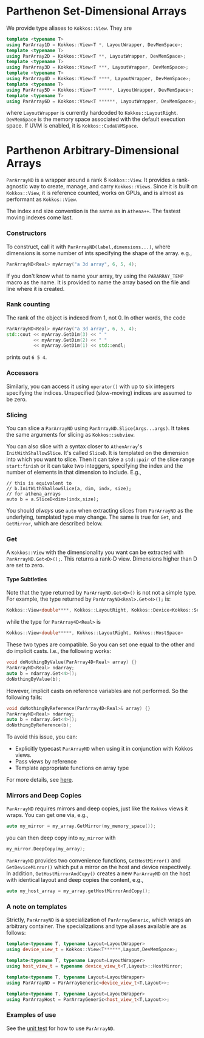 # Parthenon Set-Dimensional Arrays

We provide type aliases to `Kokkos::View`. They are

```C++
template <typename T>
using ParArray1D = Kokkos::View<T *, LayoutWrapper, DevMemSpace>;
template <typename T>
using ParArray2D = Kokkos::View<T **, LayoutWrapper, DevMemSpace>;
template <typename T>
using ParArray3D = Kokkos::View<T ***, LayoutWrapper, DevMemSpace>;
template <typename T>
using ParArray4D = Kokkos::View<T ****, LayoutWrapper, DevMemSpace>;
template <typename T>
using ParArray5D = Kokkos::View<T *****, LayoutWrapper, DevMemSpace>;
template <typename T>
using ParArray6D = Kokkos::View<T ******, LayoutWrapper, DevMemSpace>;
```
where `LayoutWrapper` is currently hardcoded to `Kokkos::LayoutRight`.
`DevMemSpace` is the memory space associated with the default execution space.
If UVM is enabled, it is `Kokkos::CudaUVMSpace`.

# Parthenon Arbitrary-Dimensional Arrays

`ParArrayND` is a wrapper around a rank 6 `Kokkos::View`. It provides
a rank-agnostic way to create, manage, and carry
`Kokkos::Views`. Since it is built on `Kokkos::View`, it is reference
counted, works on GPUs, and is almost as performant as `Kokkos::View`.

The index and size convention is the same as in `Athena++`. The
fastest moving indexes come last.

### Constructors

To construct, call it with `ParArrayND(label,dimensions...)`, where
dimensions is some number of ints specifying the shape of the
array. e.g.,
```C++
ParArrayND<Real> myArray("a 3d array", 6, 5, 4);
```

If you don't know what to name your array, try using the
`PARARRAY_TEMP` macro as the name. It is provided to name the array
based on the file and line where it is created.

### Rank counting

The rank of the object is indexed from 1, not 0. In other words, the
code
```C++
ParArrayND<Real> myArray("a 3d array", 6, 5, 4);
std::cout << myArray.GetDim(3) << " "
          << myArray.GetDim(2) << " "
          << myArray.GetDim(1) << std::endl;
```
prints out `6 5 4`.

### Accessors

Similarly, you can access it using `operator()` with up to six
integers specifying the indices. Unspecified (slow-moving) indices are
assumed to be zero.

### Slicing

You can slice a `ParArrayND` using `ParArrayND.Slice(Args...args)`. It
takes the same arguments for slicing as `Kokkos::subview`.

You can also slice with a syntax closer to `AthenArray`'s
`InitWithShallowSlice`. It's called `SliceD`. It is templated on the
dimension into which you want to slice. Then it can take a `std::pair`
of the slice range `start:finish` or it can take two integgers,
specifying the index and the number of elements in that dimension to
include. E.g.,
 ```C+
// this is equivalent to
// b.InitWithShallowSlice(a, dim, indx, size);
// for athena_arrays
auto b = a.SliceD<dim>(indx,size);
```
You should *always* use `auto` when extracting slices from
`ParArrayND` as the underlying, templated type may change. The same is
true for `Get`, and `GetMirror`, which are described below.

### Get

A `Kokkos::View` with the dimensionality you want can be extracted
with `ParArrayND.Get<D>();`. This returns a rank-D view. Dimensions
higher than D are set to zero.

#### Type Subtleties

Note that the type returned by `ParArrayND.Get<D>()` is not not a
simple type. For example, the type returned by `ParArrayND<Real>.Get<4>();` is:
```C++
Kokkos::View<double****, Kokkos::LayoutRight, Kokkos::Device<Kokkos::Serial, Kokkos::HostSpace>, Kokkos::MemoryTraits<0> >
```
while the type for `ParArray4D<Real>` is
```C++
Kokkos::View<double*****, Kokkos::LayoutRight, Kokkos::HostSpace>
```
These two types are compatible. So you can set one equal to the other and do implicit casts.
I.e., the following works:
```C++
void doNothingByValue(ParArray4D<Real> array) {}
ParArrayND<Real> ndarray;
auto b = ndarray.Get<4>();
doNothingByValue(b);
```
However, implicit casts on reference variables are not performed. So the following fails:
```C++
void doNothingByReference(ParArray4D<Real>& array) {}
ParArrayND<Real> ndarray;
auto b = ndarray.Get<4>();
doNothingByReference(b);
```
To avoid this issue, you can:
- Explicitly typecast `ParArrayND` when using it in conjunction with Kokkos views.
- Pass views by reference
- Template appropriate functions on array type

For more details, see [here](https://github.com/lanl/parthenon/issues/143).

### Mirrors and Deep Copies

`ParArrayND` requires mirrors and deep copies, just like the `Kokkos`
views it wraps. You can get one via, e.g.,
```C++
auto my_mirror = my_array.GetMirror(my_memory_space());
```
 you can then deep copy into `my_mirror` with
```C++
my_mirror.DeepCopy(my_array);
```
`ParArrayND` provides two convenience functions, `GetHostMirror()` and
`GetDeviceMirror()` which put a mirror on the host and device
respectively.
In addition, `GetHostMirrorAndCopy()` creates a new `ParArrayND` on the host
with identical layout and deep copies the content, e.g.,
```C++
auto my_host_array = my_array.getHostMirrorAndCopy();
```

### A note on templates

Strictly, `ParArrayND` is a specialization of `ParArrayGeneric`,
which wraps an arbitrary container. The specializations and type
aliases available are as follows:

```C++
template<typename T, typename Layout=LayoutWrapper>
using device_view_t = Kokkos::View<T******,Layout,DevMemSpace>;

template<typename T, typename Layout=LayoutWrapper>
using host_view_t = typename device_view_t<T,Layout>::HostMirror;

template<typename T, typename Layout=LayoutWrapper>
using ParArrayND = ParArrayGeneric<device_view_t<T,Layout>>;

template<typename T, typename Layout=LayoutWrapper>
using ParArrayHost = ParArrayGeneric<host_view_t<T,Layout>>;
```

### Examples of use

See the [unit test](../tst/unit/test_pararrays.cpp) for how to use `ParArrayND`.
